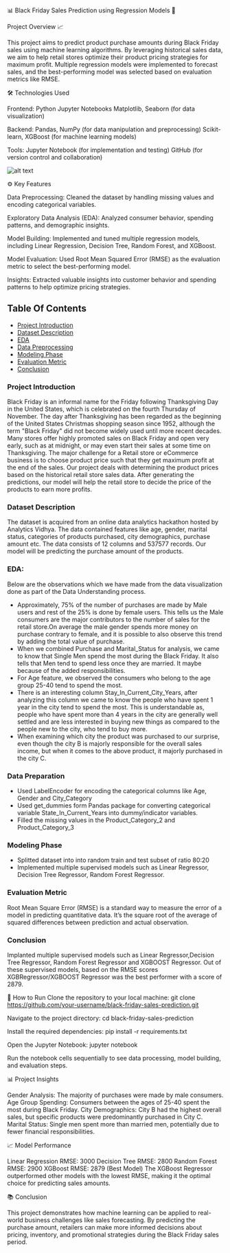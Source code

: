 📊 Black Friday Sales Prediction using Regression Models 🚀



Project Overview 📈

This project aims to predict product purchase amounts during Black Friday sales using machine learning algorithms. By leveraging historical sales data, we aim to help retail stores optimize their product pricing strategies for maximum profit. Multiple regression models were implemented to forecast sales, and the best-performing model was selected based on evaluation metrics like RMSE.



🛠️ Technologies Used

Frontend:
Python
Jupyter Notebooks
Matplotlib, Seaborn (for data visualization)

Backend:
Pandas, NumPy (for data manipulation and preprocessing)
Scikit-learn, XGBoost (for machine learning models)

Tools:
Jupyter Notebook (for implementation and testing)
GitHub (for version control and collaboration)

![alt text](https://searchengineland.com/figz/wp-content/seloads/2014/12/black-friday1-ss-1920.jpg "Black Friday Sales Prediction")



⚙️ Key Features

Data Preprocessing: Cleaned the dataset by handling missing values and encoding categorical variables.

Exploratory Data Analysis (EDA): Analyzed consumer behavior, spending patterns, and demographic insights.

Model Building: Implemented and tuned multiple regression models, including Linear Regression, Decision Tree, Random Forest, and XGBoost.

Model Evaluation: Used Root Mean Squared Error (RMSE) as the evaluation metric to select the best-performing model.

Insights: Extracted valuable insights into customer behavior and spending patterns to help optimize pricing strategies.




## Table Of Contents
  - [Project Introduction](#project-introduction)
  - [Dataset Description](#dataset-description)
  - [EDA](#eda)
  - [Data Preprocessing](#data-preparation)
  - [Modeling Phase](#modeling-phase)
  - [Evaluation Metric](#evaluation-metric)
  - [Conclusion](#conclusion)

### Project Introduction
Black Friday is an informal name for the Friday following Thanksgiving Day in the United States, which is celebrated on the fourth Thursday of November. The day after Thanksgiving has been regarded as the beginning of the United States Christmas shopping season since 1952, although the term "Black Friday" did not become widely used until more recent decades. Many stores offer highly promoted sales on Black Friday and open very early, such as at midnight, or may even start their sales at some time on Thanksgiving. The major challenge for a Retail store or eCommerce business is to choose product price such that they get maximum profit at the end of the sales. Our project deals with determining the product prices based on the historical retail store sales data. After generating the predictions, our model will help the retail store to decide the price of the products to earn more profits.

### Dataset Description
The dataset is acquired from an online data analytics hackathon hosted by Analytics Vidhya. The data contained features like age, gender, marital status, categories of products purchased, city demographics, purchase amount etc. The data consists of 12 columns and 537577 records. Our model will be predicting the purchase amount of the products.

###  EDA:
Below are the observations which we have made from the data visualization done as part of the Data Understanding process.
* Approximately, 75% of the number of purchases are made by Male users and rest of the 25% is done by female users. This tells us the Male consumers are the major contributors to the number of sales for the retail store.On average the male gender spends more money on purchase contrary to female, and it is possible to also observe this trend by adding the total value of purchase.
* When we combined Purchase and Marital_Status for analysis, we came to know that Single Men spend the most during the Black Friday. It also tells that Men tend to spend less once they are married. It maybe because of the added responsibilities.
* For Age feature, we observed the consumers who belong to the age group 25-40 tend to spend the most.
* There is an interesting column Stay_In_Current_City_Years, after analyzing this column we came to know the people who have spent 1 year in the city tend to spend the most. This is understandable as, people who have spent more than 4 years in the city are generally well settled and are less interested in buying new things as compared to the people new to the city, who tend to buy more.
* When examining which city the product was purchased to our surprise, even though the city B is majorly responsible for the overall sales income, but when it comes to the above product, it majorly purchased in the city C.

### Data Preparation
* Used LabelEncoder for encoding the categorical columns like Age, Gender and City_Category
* Used get_dummies form Pandas package for converting categorical variable State_In_Current_Years into dummy/indicator variables.
* Filled the missing values in the Product_Category_2 and Product_Category_3

### Modeling Phase
- Splitted dataset into into random train and test subset of ratio 80:20
- Implemented multiple supervised models such as Linear Regressor, Decision Tree Regressor, Random Forest Regressor.

### Evaluation Metric
Root Mean Square Error (RMSE) is a standard way to measure the error of a model in predicting quantitative data. It’s the square root of the average of squared differences between prediction and actual observation.

### Conclusion
Implanted multiple supervised models such as Linear Regressor,Decision Tree Regressor, Random Forest Regressor and XGBOOST Regressor. Out of these supervised models, based on the RMSE scores XGBRegressor/XGBOOST Regressor was the best performer with a score of 2879.



📝 How to Run
Clone the repository to your local machine:
git clone https://github.com/your-username/black-friday-sales-prediction.git


Navigate to the project directory:
cd black-friday-sales-prediction


Install the required dependencies:
pip install -r requirements.txt


Open the Jupyter Notebook:
jupyter notebook


Run the notebook cells sequentially to see data processing, model building, and evaluation steps.



📊 Project Insights

Gender Analysis: The majority of purchases were made by male consumers.
Age Group Spending: Consumers between the ages of 25-40 spent the most during Black Friday.
City Demographics: City B had the highest overall sales, but specific products were predominantly purchased in City C.
Marital Status: Single men spent more than married men, potentially due to fewer financial responsibilities.

📈 Model Performance

Linear Regression RMSE: 3000
Decision Tree RMSE: 2800
Random Forest RMSE: 2900
XGBoost RMSE: 2879 (Best Model)
The XGBoost Regressor outperformed other models with the lowest RMSE, making
it the optimal choice for predicting sales amounts.



📚 Conclusion

This project demonstrates how machine learning can be applied to real-world business challenges like sales forecasting.
By predicting the purchase amount, retailers can make more informed decisions about 
pricing, inventory, and promotional strategies during the Black Friday sales period.

